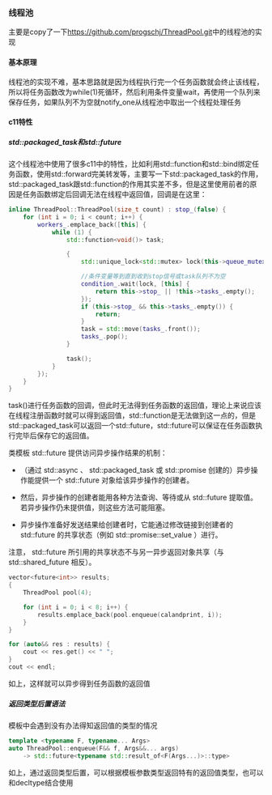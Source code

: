 ### 线程池
主要是copy了一下<https://github.com/progschj/ThreadPool.git>中的线程池的实现

#### 基本原理
线程池的实现不难，基本思路就是因为线程执行完一个任务函数就会终止该线程，所以将任务函数改为while(1)死循环，然后利用条件变量wait，再使用一个队列来保存任务，如果队列不为空就notify_one从线程池中取出一个线程处理任务

#### c11特性
##### std::packaged_task和std::future

这个线程池中使用了很多c11中的特性，比如利用std::function和std::bind绑定任务函数，使用std::forward完美转发等，主要写一下std::packaged_task的作用，std::packaged_task跟std::function的作用其实差不多，但是这里使用前者的原因是任务函数绑定后回调无法在线程中返回值，回调是在这里：
```cpp
inline ThreadPool::ThreadPool(size_t count) : stop_(false) {
    for (int i = 0; i < count; i++) {
        workers_.emplace_back([this] {
            while (1) {
                std::function<void()> task;

                {
                    std::unique_lock<std::mutex> lock(this->queue_mutex_);

                    //条件变量等到直到收到stop信号或task队列不为空
                    condition_.wait(lock, [this] {
                        return this->stop_ || !this->tasks_.empty();
                    });
                    if (this->stop_ && this->tasks_.empty()) {
                        return;
                    }
                    task = std::move(tasks_.front());
                    tasks_.pop();
                }

                task();
            }
        });
    }
}
```
task()进行任务函数的回调，但此时无法得到任务函数的返回值，理论上来说应该在线程注册函数时就可以得到返回值，std::function是无法做到这一点的，但是std::packaged_task可以返回一个std::future，std::future可以保证在任务函数执行完毕后保存它的返回值。

类模板 std::future 提供访问异步操作结果的机制：

- （通过 std::async 、 std::packaged_task 或 std::promise 创建的）异步操作能提供一个 std::future 对象给该异步操作的创建者。 

- 然后，异步操作的创建者能用各种方法查询、等待或从 std::future 提取值。若异步操作仍未提供值，则这些方法可能阻塞。 

- 异步操作准备好发送结果给创建者时，它能通过修改链接到创建者的 std::future 的共享状态（例如 std::promise::set_value ）进行。 

注意， std::future 所引用的共享状态不与另一异步返回对象共享（与 std::shared_future 相反）。 

```cpp
vector<future<int>> results;
{
    ThreadPool pool(4);

    for (int i = 0; i < 8; i++) {
        results.emplace_back(pool.enqueue(calandprint, i));
    }
}

for (auto&& res : results) {
    cout << res.get() << " ";
}
cout << endl;    
```
如上，这样就可以异步得到任务函数的返回值

##### 返回类型后置语法
模板中会遇到没有办法得知返回值的类型的情况
```cpp
template <typename F, typename... Args>
auto ThreadPool::enqueue(F&& f, Args&&... args)
    -> std::future<typename std::result_of<F(Args...)>::type> 
```
如上，通过返回类型后置，可以根据模板参数类型返回特有的返回值类型，也可以和decltype结合使用